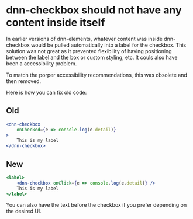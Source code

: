 # dnn-checkbox should not have any content inside itself

In earlier versions of dnn-elements, whatever content was inside dnn-checkbox would be pulled automatically into a label for the checkbox. This solution was not great as it prevented flexibility of having positioning between the label and the box or custom styling, etc. It couls also have been a accessibility problem.

To match the porper accessibility recommendations, this was obsolete and then removed.

Here is how you can fix old code:

## Old
```jsx
<dnn-checkbox
    onChecked={e => console.log(e.detail)}
>
    This is my label
</dnn-checkbox>
```

## New
```jsx
<label>
    <dnn-checkbox onClick={e => console.log(e.detail)} />
    This is my label
</label>
```

You can also have the text before the checkbox if you prefer depending on the desired UI.